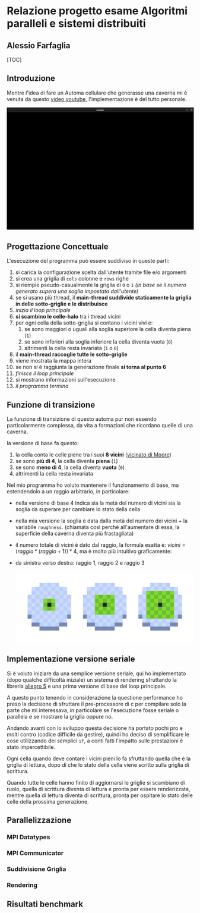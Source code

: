 # Relazione progetto esame Algoritmi paralleli e sistemi distribuiti


## Alessio Farfaglia

[TOC]

## Introduzione

Mentre l'idea di fare un Automa cellulare che generasse una caverna mi è venuta da questo [video youtube](https://youtu.be/v7yyZZjF1z4), l'implementazione è del tutto personale.

![video dimostrazione](./videos/cavegen.gif)

## Progettazione Concettuale

L'esecuzione del programma può essere suddiviso in queste parti:

1. si carica la configurazione scelta dall'utente tramite file e/o argomenti
2. si crea una griglia di `cols` colonne e `rows` righe
3. si riempie pseudo-casualmente la griglia di  `0` o  `1`  *(in base se il numero generato supera una soglia impostata dall'utente)*
4. se si usano più thread, il **main-thread suddivide staticamente la griglia in delle sotto-griglie e le distribuisce**
5. *inizia il loop principale*
6. **si scambino le celle-halo** tra i thread vicini
7. per ogni cella della sotto-griglia si contano i vicini vivi e:
   1. se sono maggiori o uguali alla soglia superiore la cella diventa piena (`1`)
   2. se sono inferiori alla soglia inferiore la cella diventa vuota (`0`)
   3. altrimenti la cella resta invariata (`1` o `0`)
8. il **main-thread raccoglie tutte le sotto-griglie**
9. viene mostrata la mappa intera
10. se non si è raggiunta la generazione finale **si torna al punto 6**
11. *finisce il loop principale*
12. si mostrano informazioni sull'esecuzione
13. *il programma termina*

## Funzione di transizione

La funzione di transizione di questo automa pur non essendo particolarmente complessa, da vita a formazioni che ricordano quelle di una caverna.

la versione di base fa questo:

1. la cella conta le celle piene tra i suoi **8 vicini** ([vicinato di Moore](https://en.wikipedia.org/wiki/Moore_neighborhood))
2. se sono **più di 4**, la cella diventa **piena** (`1`)
3. se sono **meno di 4**, la cella diventa **vuota** (`0`)
4. altrimenti la cella resta invariata

Nel mio programma ho voluto mantenere il funzionamento di base, ma estendendolo a un raggio arbitrario, in particolare:

- nella versione di base 4 indica sia la metà del numero di vicini sia la soglia da superare per cambiare lo stato della cella

- nella mia versione la soglia è data dalla metà del numero dei vicini + la variabile `roughness`. (chiamata così perché all'aumentare di essa, la superficie della caverna diventa più frastagliata)

- il numero totale di vicini è dato dal raggio, la formula esatta è:  $vicini = (raggio * (raggio+1)) * 4$, ma è molto più intuitivo graficamente:

- da sinistra verso destra: raggio 1, raggio 2 e raggio 3

  ![esempio con raggio 1, 2 e 3](./imgs/radius_graphic_example.png)

## Implementazione versione seriale

Si è voluto iniziare da una semplice versione seriale, qui ho implementato (dopo qualche difficoltà iniziale) un sistema di rendering sfruttando la libreria [allegro 5](https://liballeg.org/) e una prima versione di base del loop principale.

A questo punto tenendo in considerazione la questione performance ho preso la decisione di sfruttare il pre-processore di c per compilare solo la parte che mi interessava, in particolare se l'esecuzione fosse seriale o parallela e se mostrare la griglia oppure no.

Andando avanti con lo sviluppo questa decisione ha portato pochi pro e molti contro (codice difficile da gestire), quindi ho deciso di semplificare le cose utilizzando dei semplici `if`, a conti fatti l'impatto sulle prestazioni è stato impercettibile.

 Ogni cella quando deve contare i vicini pieni lo fa sfruttando quella che è la griglia di lettura, dopo di che lo stato della cella viene scritto sulla griglia di scrittura.

Quando tutte le celle hanno finito di aggiornarsi le griglie si scambiano di ruolo, quella di scrittura diventa di lettura e pronta per essere renderizzata, mentre quella di lettura diventa di scrittura, pronta per ospitare lo stato delle celle della prossima generazione.

## Parallelizzazione

### MPI Datatypes

### MPI Communicator

### Suddivisione Griglia

### Rendering

## Risultati benchmark
